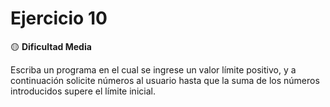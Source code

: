 # Ejercicio 10
🟡 **Dificultad Media**

Escriba un programa en el cual se ingrese un valor límite positivo, y a continuación
solicite números al usuario hasta que la suma de los números introducidos supere el
límite inicial. 